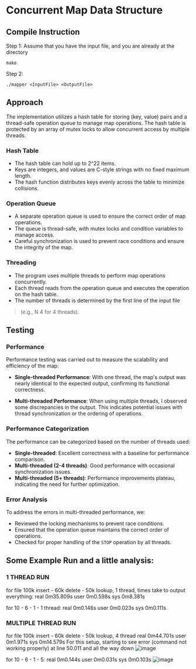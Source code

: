 # Concurrent Map Data Structure

## Compile Instruction

Step 1: 
Assume that you have the input file, and you are already at the directory 

```
make
```

Step 2: 
```
./mapper <InputFile> <OutputFile>
```

## Approach

The implementation utilizes a hash table for storing (key, value) pairs and a thread-safe operation queue to manage map operations. The hash table is protected by an array of mutex locks to allow concurrent access by multiple threads.

### Hash Table

* The hash table can hold up to 2^22 items.
* Keys are integers, and values are C-style strings with no fixed maximum length.
* The hash function distributes keys evenly across the table to minimize collisions.

### Operation Queue 

* A separate operation queue is used to ensure the correct order of map operations.
* The queue is thread-safe, with mutex locks and condition variables to manage access.
* Careful synchronization is used to prevent race conditions and ensure the integrity of the map.

### Threading

* The program uses multiple threads to perform map operations concurrently.
* Each thread reads from the operation queue and executes the operation on the hash table.
* The number of threads is determined by the first line of the input file
>  (e.g., N 4 for 4 threads).

## Testing

### Performance
Performance testing was carried out to measure the scalability and efficiency of the map:

- **Single-threaded Performance**: With one thread, the map's output was nearly identical to the expected output, confirming its functional correctness.

- **Multi-threaded Performance**: When using multiple threads, I observed some discrepancies in the output. This indicates potential issues with thread synchronization or the ordering of operations.

### Performance Categorization

The performance can be categorized based on the number of threads used:
- **Single-threaded**: Excellent correctness with a baseline for performance comparison.
- **Multi-threaded (2-4 threads)**: Good performance with occasional synchronization issues.
- **Multi-threaded (5+ threads)**: Performance improvements plateau, indicating the need for further optimization.

### Error Analysis

To address the errors in multi-threaded performance, we:
- Reviewed the locking mechanisms to prevent race conditions.
- Ensured that the operation queue maintains the correct order of operations.
- Checked for proper handling of the `STOP` operation by all threads.

## Some Example Run and a little analysis:

### 1 THREAD RUN
for file 100k insert - 60k delete - 50k lookup, 1 thread, times take to output everything: 
real    0m35.809s
user    0m0.598s
sys     0m8.381s

for 10 - 6 - 1 - 1 thread:
real    0m0.146s
user    0m0.023s
sys     0m0.111s

### MULTIPLE THREAD RUN
for file 100k insert - 60k delete - 50k lookup, 4 thread
real    0m44.701s
user    0m1.971s
sys     0m14.579s
For this setup, starting to see error (command not working properly) at line 50.011 and all the way down
![image](https://github.com/mmtran0210/csce311_codingproject/assets/105460300/5d943798-7376-4947-9acc-36fdcea960ed)


for 10 - 6 - 1 - 5:
real    0m0.144s
user    0m0.031s
sys     0m0.103s
![image](https://github.com/mmtran0210/csce311_codingproject/assets/105460300/d64cb933-f76b-41f7-ab24-5e6fc267bff3)


